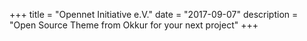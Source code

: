 +++
title = "Opennet Initiative e.V."
date = "2017-09-07"
description = "Open Source Theme from Okkur for your next project"
+++
